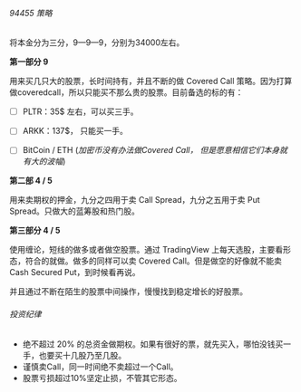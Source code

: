 ###### 94455 策略

将本金分为三分，9—9—9，分别为34000左右。

**第一部分 9**

用来买几只大的股票，长时间持有，并且不断的做 Covered Call 策略。因为打算做coveredcall，所以只能买不那么贵的股票。目前备选的标的有：

- [ ] PLTR：35$ 左右，可以买三手。
- [ ] ARKK：137$， 只能买一手。
- [ ] BitCoin / ETH (*加密币没有办法做Covered Call， 但是愿意相信它们本身就有大的波幅*)



**第二部 4 / 5**

用来卖期权的押金，九分之四用于卖 Call Spread，九分之五用于卖 Put Spread。只做大的蓝筹股和热门股。



**第三部分 4 / 5** 

使用缠论，短线的做多或者做空股票。通过 TradingView 上每天选股，主要看形态，符合的就做。做多的同样可以卖 Covered Call。但是做空的好像就不能卖 Cash Secured Put，到时候看再说。

并且通过不断在陌生的股票中间操作，慢慢找到稳定增长的好股票。



###### 投资纪律

- 绝不超过 20% 的总资金做期权。如果有很好的票，就先买入，哪怕没钱买一手，也要买十几股乃至几股。
- 谨慎卖Call，同一时间绝不卖超过一个Call。
- 股票亏损超过10%坚定止损，不管其它形态。